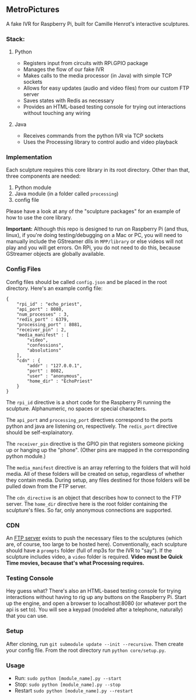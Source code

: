 ## MetroPictures

A fake IVR for Raspberry Pi, built for Camille Henrot's interactive sculptures.

### Stack:

1.	Python

	*	Registers input from circuits with RPi.GPIO package
	*	Manages the flow of our fake IVR
	*	Makes calls to the media processor (in Java) with simple TCP sockets
	*	Allows for easy updates (audio and video files) from our custom FTP server
	*	Saves states with Redis as necessary
	*	Provides an HTML-based testing console for trying out interactions without touching any wiring

1.	Java

	*	Receives commands from the python IVR via TCP sockets
	*	Uses the Processing library to control audio and video playback

### Implementation

Each sculpture requires this core library in its root directory.  Other than that, three components are needed:

1.	Python module
1.	Java module (in a folder called `processing`)
1.	config file

Please have a look at any of the "sculpture packages" for an example of how to use the core library.

**Important:** Although this repo is designed to run on Raspberry Pi (and thus, linux), if you're doing testing/debugging on a Mac or PC, you will need to manually include the GStreamer dlls in `MPP/library` or else videos will not play and you will get errors.  On RPi, you do not need to do this, because GStreamer objects are globally available.

### Config Files

Config files should be called `config.json` and be placed in the root directory.  Here's an example config file:

```
{
	"rpi_id" : "echo_priest",
	"api_port" : 8080,
	"num_processes" : 3,
	"redis_port" : 6379,
	"processing_port" : 8081,
	"receiver_pin" : 2,
	"media_manifest" : [
		"video",
		"confessions",
		"absolutions"
	],
	"cdn" : {
		"addr" : "127.0.0.1",
		"port" : 8082,
		"user" : "anonymous",
		"home_dir" : "EchoPriest"
	}
}

```

The `rpi_id` directive is a short code for the Raspberry Pi running the sculpture.  Alphanumeric, no spaces or special characters.

The `api_port` and `processing_port` directives correspond to the ports python and java are listening on, respectively.  The `redis_port` directive should be self-explainatory.

The `receiver_pin` directive is the GPIO pin that registers someone picking up or hanging up the "phone".  (Other pins are mapped in the corresponding python module.)

The `media_manifest` directive is an array referring to the folders that will hold media.  All of these folders will be created on setup, regardless of whether they contain media.  During setup, any files destined for those folders will be pulled down from the FTP server.

The `cdn_directive` is an object that describes how to connect to the FTP server.  The `home_dir` directive here is the root folder containing the sculpture's files.  So far, only anonymous connections are supported.

### CDN

An [FTP server](https://github.com/MetroPictures/MPCDN) exists to push the necessary files to the sculptures (which are, of course, too large to be hosted here).  Conventionally, each sculpture should have a `prompts` folder (full of mp3s for the IVR to "say").  If the sculpture includes video, a `video` folder is required.  **Video must be Quick Time movies, because that's what Processing requires.**

### Testing Console

Hey guess what?  There's also an HTML-based testing console for trying interactions without having to rig up any buttons on the Raspberry Pi.  Start up the engine, and open a browser to localhost:8080 (or whatever port the api is set to).  You will see a keypad (modeled after a telephone, naturally) that you can use.

### Setup

After cloning, run `git submodule update --init --recursive`.  Then create your config file.  From the root directory run `python core/setup.py`.

### Usage

*	Run: `sudo python [module_name].py --start`
*	Stop: `sudo python [module_name].py --stop`
*	Restart `sudo python [module_name].py --restart`
